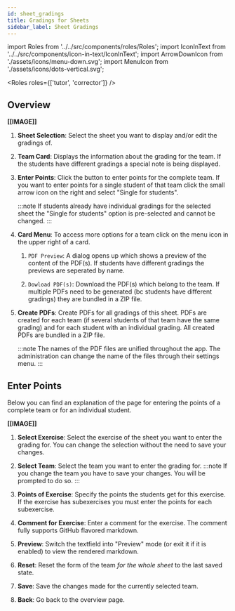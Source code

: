 ```yaml
---
id: sheet_gradings
title: Gradings for Sheets
sidebar_label: Sheet Gradings
---
```


import Roles from '../../src/components/roles/Roles';
import IconInText from '../../src/components/icon-in-text/IconInText';
import ArrowDownIcon from './assets/icons/menu-down.svg';
import MenuIcon from './assets/icons/dots-vertical.svg';

<Roles roles={['tutor', 'corrector']} />

## Overview

<!-- TODO: IMAGE -->

**[[IMAGE]]**

1. **Sheet Selection**: Select the sheet you want to display and/or edit the gradings of.

1. **Team Card**: Displays the information about the grading for the team. If the students have different gradings a special note is being displayed.

1. **Enter Points**: Click the button to enter points for the complete team. If you want to enter points for a single student of that team click the small arrow icon <IconInText icon={ArrowDownIcon} /> on the right and select "Single for students".

   :::note
   If students already have individual gradings for the selected sheet the "Single for students" option is pre-selected and cannot be changed.
   :::

1. **Card Menu**: To access more options for a team click on the menu icon <IconInText icon={MenuIcon} /> in the upper right of a card.

   1. `PDF Preview`: A dialog opens up which shows a preview of the content of the PDF(s). If students have different gradings the previews are seperated by name.

   1. `Dowload PDF(s)`: Download the PDF(s) which belong to the team. If multiple PDFs need to be generated (bc students have different gradings) they are bundled in a ZIP file.

1. **Create PDFs**: Create PDFs for all gradings of this sheet. PDFs are created for each team (if several students of that team have the same grading) and for each student with an individual grading. All created PDFs are bundled in a ZIP file.

   :::note
   The names of the PDF files are unified throughout the app. The administration can change the name of the files through their settings menu.
   :::

## Enter Points

Below you can find an explanation of the page for entering the points of a complete team or for an individual student.

<!-- TODO: IMAGE -->

**[[IMAGE]]**

1. **Select Exercise**: Select the exercise of the sheet you want to enter the grading for. You can change the selection without the need to save your changes.

1. **Select Team**: Select the team you want to enter the grading for.
   :::note
   If you change the team you have to save your changes. You will be prompted to do so.
   :::

1. **Points of Exercise**: Specify the points the students get for this exercise. If the exercise has subexercises you must enter the points for each subexercise.

1. **Comment for Exercise**: Enter a comment for the exercise. The comment fully supports GitHub flavored markdown.

1. **Preview**: Switch the textfield into "Preview" mode (or exit it if it is enabled) to view the rendered markdown.

1. **Reset**: Reset the form of the team _for the whole sheet_ to the last saved state.

1. **Save**: Save the changes made for the currently selected team.

1. **Back**: Go back to the overview page.
